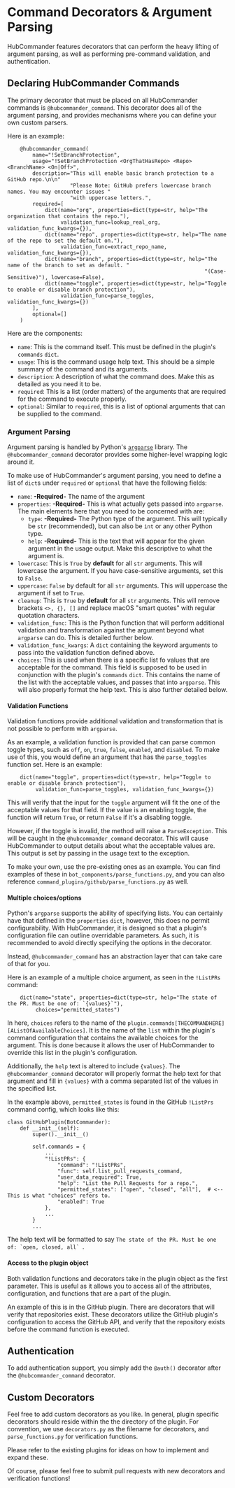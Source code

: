 Command Decorators & Argument Parsing
===================
HubCommander features decorators that can perform the heavy lifting of argument parsing, as well as performing
pre-command validation, and authentication.

Declaring HubCommander Commands
-------------
The primary decorator that must be placed on all HubCommander commands is `@hubcommander_command`. This decorator
does all of the argument parsing, and provides mechanisms where you can define your own custom parsers.

Here is an example:
```
    @hubcommander_command(
        name="!SetBranchProtection",
        usage="!SetBranchProtection <OrgThatHasRepo> <Repo> <BranchName> <On|Off>",
        description="This will enable basic branch protection to a GitHub repo.\n\n"
                    "Please Note: GitHub prefers lowercase branch names. You may encounter issues "
                    "with uppercase letters.",
        required=[
            dict(name="org", properties=dict(type=str, help="The organization that contains the repo."),
                 validation_func=lookup_real_org, validation_func_kwargs={}),
            dict(name="repo", properties=dict(type=str, help="The name of the repo to set the default on."),
                 validation_func=extract_repo_name, validation_func_kwargs={}),
            dict(name="branch", properties=dict(type=str, help="The name of the branch to set as default. "
                                                               "(Case-Sensitive)"), lowercase=False),
            dict(name="toggle", properties=dict(type=str, help="Toggle to enable or disable branch protection"),
                 validation_func=parse_toggles, validation_func_kwargs={})
        ],
        optional=[]
    )
```

Here are the components:
- `name`: This is the command itself. This must be defined in the plugin's `commands` `dict`.
- `usage`: This is the command usage help text. This should be a simple summary of the command and its arguments.
- `description`: A description of what the command does. Make this as detailed as you need it to be.
- `required`: This is a list (order matters) of the arguments that are required for the command to execute properly.
- `optional`: Similar to `required`, this is a list of optional arguments that can be supplied to the command.

### Argument Parsing
Argument parsing is handled by Python's [`argparse`](https://docs.python.org/3/library/argparse.html) library.
The `@hubcommander_command` decorator provides some higher-level wrapping logic around it.

To make use of HubCommander's argument parsing, you need to define a list of `dict`s under `required` or `optional`
that have the following fields:
- `name`: **-Required-** The name of the argument
- `properties`: **-Required-** This is what actually gets passed into `argparse`. The main elements here that you need to be concerned with are:
  - `type`: **-Required-** The Python type of the argument. This will typically be `str` (recommended), but can also be `int` or any other Python type.
  - `help`: **-Required-** This is the text that will appear for the given argument in the usage output. Make this descriptive to what the argument is.
- `lowercase`: This is `True` by **default** for all `str` arguments. This will lowercase the argument. If you have case-sensitive arguments, set this to `False`.
- `uppercase`: `False` by default for all `str` arguments. This will uppercase the argument if set to `True`.
- `cleanup`: This is `True` by **default** for all `str` arguments. This will remove brackets `<>, {}, []` and replace macOS "smart quotes" with regular quotation characters.
- `validation_func`: This is the Python function that will perform additional validation and transformation against the argument beyond what `argparse` can do. This is detailed further below.
- `validation_func_kwargs`: A `dict` containing the keyword arguments to pass into the validation function defined above.
- `choices`: This is used when there is a specific list fo values that are acceptable for the command. This field is supposed to be used
   in conjunction with the plugin's `commands` `dict`. This contains the name of the list with the acceptable values, and passes that
   into `argparse`. This will also properly format the help text. This is also further detailed below.


#### Validation Functions
Validation functions provide additional validation and transformation that is not possible to perform with `argparse`.

As an example, a validation function is provided that can parse common toggle types, such as `off`, `on`, `true`, `false`, `enabled`, and `disabled`.
To make use of this, you would define an argument that has the `parse_toggles` function set. Here is an example:
```
    dict(name="toggle", properties=dict(type=str, help="Toggle to enable or disable branch protection"),
         validation_func=parse_toggles, validation_func_kwargs={})
```
This will verify that the input for the `toggle` argument will fit the one of the acceptable values for that field.
If the value is an enabling toggle, the function will return `True`, or return `False` if it's a disabling toggle.

However, if the toggle is invalid, the method will raise a `ParseException`. This will be caught in the `@hubcommander_command` decorator.
This will cause HubCommander to output details about what the acceptable values are. This output is set by passing in the usage text to the exception.

To make your own, use the pre-existing ones as an example. You can find examples of these in `bot_components/parse_functions.py`,
and you can also reference `command_plugins/github/parse_functions.py` as well.


#### Multiple choices/options
Python's `argparse` supports the ability of specifying lists. You can certainly have that defined
in the `properties` `dict`, however, this does no permit configurability. With HubCommander, it
is designed so that a plugin's configuration file can outline overridable parameters. As such,
it is recommended to avoid directly specifying the options in the decorator.

Instead, `@hubcommander_command` has an abstraction layer that can take care of that for you.

Here is an example of a multiple choice argument, as seen in the `!ListPRs` command:
```
    dict(name="state", properties=dict(type=str, help="The state of the PR. Must be one of: `{values}`"),
         choices="permitted_states")
```

In here, `choices` refers to the name of the `plugin.commands[THECOMMANDHERE][AListOfAvailableChoices]`. It is the name
of the `list` within the plugin's command configuration that contains the available choices for the argument. This is done
because it allows the user of HubCommander to override this list in the plugin's configuration.

Additionally, the `help` text is altered to include `{values}`. The `@hubcommander_command` decorator will properly format
the help text for that argument and fill in `{values}` with a comma separated list of the values in the specified list.

In the example above, `permitted_states` is found in the GitHub `!ListPrs` command config, which looks like this:
```
class GitHubPlugin(BotCommander):
    def __init__(self):
        super().__init__()

        self.commands = {
            ...
            "!ListPRs": {
                "command": "!ListPRs",
                "func": self.list_pull_requests_command,
                "user_data_required": True,
                "help": "List the Pull Requests for a repo.",
                "permitted_states": ["open", "closed", "all"],  # <-- This is what "choices" refers to.
                "enabled": True
            },
            ...
        }
        ...
```
The help text will be formatted to say ``The state of the PR. Must be one of: `open, closed, all` ``.

#### Access to the plugin object
Both validation functions and decorators take in the plugin object as the first parameter. This is useful
as it allows you to access all of the attributes, configuration, and functions that are a part of the
plugin.

An example of this is in the GitHub plugin. There are decorators that will verify that
repositories exist. These decorators utilize the GitHub plugin's configuration to access
the GitHub API, and verify that the repository exists before the command function is executed.

## Authentication
To add authentication support, you simply add the `@auth()` decorator after the `@hubcommander_command` decorator.

Custom Decorators
-------------
Feel free to add custom decorators as you like. In general, plugin specific decorators should reside within the
the directory of the plugin. For convention, we use `decorators.py` as the filename for decorators, and
`parse_functions.py` for verification functions.

Please refer to the existing plugins for ideas on how to implement and expand these.

Of course, please feel free to submit pull requests with new decorators and verification functions!
